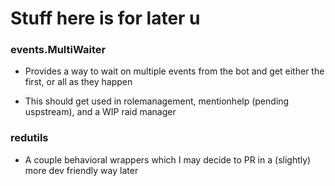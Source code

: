 # Stuff here is for later u


### events.MultiWaiter

- Provides a way to wait on multiple events from the bot and get either the first, or all as they happen

- This should get used in rolemanagement, mentionhelp (pending uspstream), and a WIP raid manager

### redutils

- A couple behavioral wrappers which I may decide to PR in a (slightly) more dev friendly way later
